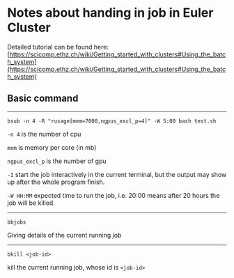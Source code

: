 # Notes about handing in job in Euler Cluster

Detailed tutorial can be found here: [https://scicomp.ethz.ch/wiki/Getting_started_with_clusters#Using_the_batch_system](https://scicomp.ethz.ch/wiki/Getting_started_with_clusters#Using_the_batch_system)
## Basic command
---
```
bsub -n 4 -R "rusage[mem=7000,ngpus_excl_p=4]" -W 5:00 bash test.sh 
```
```-n 4``` is the number of cpu

```mem``` is memory per core (in mb)

```ngpus_excl_p``` is the number of gpu

```-I```  start the job interactively in the current terminal, but the output may show up after the whole program finish.

```-W HH:MM``` expected time to run the job, i.e. 20:00 means after 20 hours the job will be killed.

---
```
bbjobs
```
Giving details of the current running job

---
```
bkill <job-id>
```
kill the current running job, whose id is ```<job-id>```
